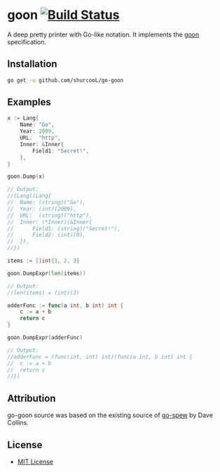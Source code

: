 goon [![Build Status](https://travis-ci.org/shurcooL/go-goon.svg?branch=master)](https://travis-ci.org/shurcooL/go-goon)
=======

A deep pretty printer with Go-like notation. It implements the [goon](https://github.com/shurcooL/goon) specification.

Installation
------------

```bash
go get -u github.com/shurcooL/go-goon
```

Examples
--------

```Go
x := Lang{
	Name: "Go",
	Year: 2009,
	URL:  "http",
	Inner: &Inner{
		Field1: "Secret!",
	},
}

goon.Dump(x)

// Output:
//(Lang)(Lang{
//	Name: (string)("Go"),
//	Year: (int)(2009),
//	URL:  (string)("http"),
//	Inner: (*Inner)(&Inner{
//		Field1: (string)("Secret!"),
//		Field2: (int)(0),
//	}),
//})
```

```Go
items := []int{1, 2, 3}

goon.DumpExpr(len(items))

// Output:
//len(items) = (int)(3)
```

```Go
adderFunc := func(a int, b int) int {
	c := a + b
	return c
}

goon.DumpExpr(adderFunc)

// Output:
//adderFunc = (func(int, int) int)(func(a int, b int) int {
//	c := a + b
//	return c
//})
```

Attribution
-----------

go-goon source was based on the existing source of [go-spew](https://github.com/davecgh/go-spew) by Dave Collins.

License
-------

- [MIT License](http://opensource.org/licenses/mit-license.php)
